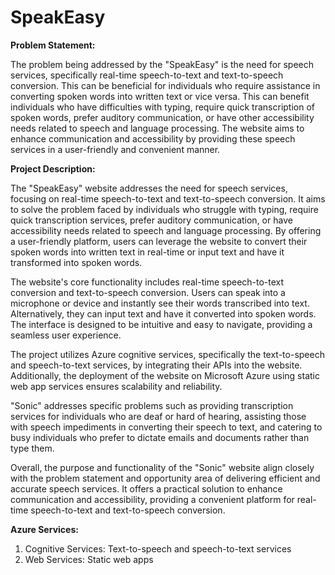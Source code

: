 # SpeakEasy

**Problem Statement:**

The problem being addressed by the "SpeakEasy" is the need for speech services, specifically real-time speech-to-text and text-to-speech conversion. This can be beneficial for individuals who require assistance in converting spoken words into written text or vice versa. This can benefit individuals who have difficulties with typing, require quick transcription of spoken words, prefer auditory communication, or have other accessibility needs related to speech and language processing. The website aims to enhance communication and accessibility by providing these speech services in a user-friendly and convenient manner.

**Project Description:**

The "SpeakEasy" website addresses the need for speech services, focusing on real-time speech-to-text and text-to-speech conversion. It aims to solve the problem faced by individuals who struggle with typing, require quick transcription services, prefer auditory communication, or have accessibility needs related to speech and language processing. By offering a user-friendly platform, users can leverage the website to convert their spoken words into written text in real-time or input text and have it transformed into spoken words.

The website's core functionality includes real-time speech-to-text conversion and text-to-speech conversion. Users can speak into a microphone or device and instantly see their words transcribed into text. Alternatively, they can input text and have it converted into spoken words. The interface is designed to be intuitive and easy to navigate, providing a seamless user experience.

The project utilizes Azure cognitive services, specifically the text-to-speech and speech-to-text services, by integrating their APIs into the website. Additionally, the deployment of the website on Microsoft Azure using static web app services ensures scalability and reliability.

"Sonic" addresses specific problems such as providing transcription services for individuals who are deaf or hard of hearing, assisting those with speech impediments in converting their speech to text, and catering to busy individuals who prefer to dictate emails and documents rather than type them.

Overall, the purpose and functionality of the "Sonic" website align closely with the problem statement and opportunity area of delivering efficient and accurate speech services. It offers a practical solution to enhance communication and accessibility, providing a convenient platform for real-time speech-to-text and text-to-speech conversion.


**Azure Services:**
1. Cognitive Services: Text-to-speech and speech-to-text services
2. Web Services: Static web apps

